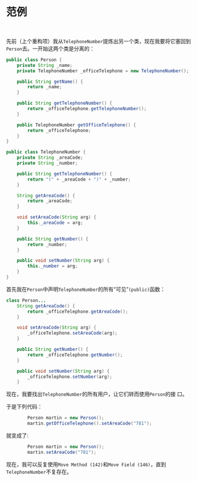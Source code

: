 # 范例

<br>

先前（上个重构项）我从`TelephoneNumber`提炼出另一个类，现在我要将它塞回到`Person`去。一开始这两个类是分离的：

```java
public class Person {
    private String _name;
    private TelephoneNumber _officeTelephone = new TelephoneNumber();

    public String getName() {
        return _name;
    }

    public String getTelephoneNumber() {
        return _officeTelephone.getTelephoneNumber();
    }

    public TelephoneNumber getOfficeTelephone() {
        return _officeTelephone;
    }
}

public class TelephoneNumber {
    private String _areaCode;
    private String _number;

    public String getTelephoneNumber() {
        return "(" + _areaCode + ")" + _number;
    }

    String getAreaCode() {
        return _areaCode;
    }

    void setAreaCode(String arg) {
        this._areaCode = arg;
    }

    public String getNumber() {
        return _number;
    }

    public void setNumber(String arg) {
        this._number = arg;
    }
}
```

首先我在`Person`中声明`TelephoneNumber`的所有“可见”`(public)`函数： 

```java
class Person...
    String getAreaCode() {
        return _officeTelephone.getAreaCode();
    }

    void setAreaCode(String arg) {
        _officeTelephone.setAreaCode(arg);
    }

    public String getNumber() {
        return _officeTelephone.getNumber();
    }

    public void setNumber(String arg) {
        _officeTelephone.setNumber(arg);
    }
```

现在，我要找出`TelephoneNumber`的所有用户，让它们转而使用`Person`的接 口。

于是下列代码：

```java
        Person martin = new Person();
        martin.getOfficeTelephone().setAreaCode("781");
```

就变成了:

```java
        Person martin = new Person();
        martin.setAreaCode("781");
```

现在，我可以反复使用`Move Method (142)`和`Move Field (146)`，直到`TelephoneNumber`不复存在。

<br>

